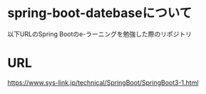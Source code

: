 # spring-boot-datebaseについて
以下URLのSpring Bootのe-ラーニングを勉強した際のリポジトリ

# URL
https://www.sys-link.jp/technical/SpringBoot/SpringBoot3-1.html
